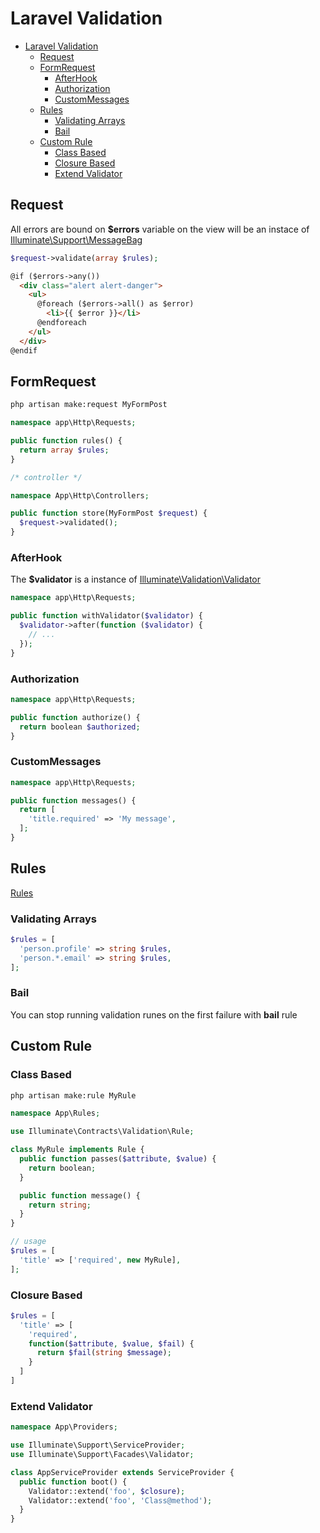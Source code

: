 # Laravel Validation
<!-- TOC -->

- [Laravel Validation](#laravel-validation)
  - [Request](#request)
  - [FormRequest](#formrequest)
    - [AfterHook](#afterhook)
    - [Authorization](#authorization)
    - [CustomMessages](#custommessages)
  - [Rules](#rules)
    - [Validating Arrays](#validating-arrays)
    - [Bail](#bail)
  - [Custom Rule](#custom-rule)
    - [Class Based](#class-based)
    - [Closure Based](#closure-based)
    - [Extend Validator](#extend-validator)

<!-- /TOC -->
## Request
All errors are bound on **$errors** variable on the view will be an instace of [Illuminate\Support\MessageBag](https://laravel.com/api/5.6/Illuminate/Contracts/Support/MessageBag.html)

```php
$request->validate(array $rules);
```

```html
@if ($errors->any())
  <div class="alert alert-danger">
    <ul>
      @foreach ($errors->all() as $error)
        <li>{{ $error }}</li>
      @endforeach
    </ul>
  </div>
@endif
```

## FormRequest
```sh
php artisan make:request MyFormPost
```
```php
namespace app\Http\Requests;

public function rules() {
  return array $rules;
}

/* controller */

namespace App\Http\Controllers;

public function store(MyFormPost $request) {
  $request->validated();
}
```

### AfterHook
The **$validator** is a instance of [Illuminate\Validation\Validator](https://laravel.com/api/5.6/Illuminate/Validation/Validator.html)

```php
namespace app\Http\Requests;

public function withValidator($validator) {
  $validator->after(function ($validator) {
    // ...
  });
}
```

### Authorization
```php
namespace app\Http\Requests;

public function authorize() {
  return boolean $authorized;
}
```

### CustomMessages
```php
namespace app\Http\Requests;

public function messages() {
  return [
    'title.required' => 'My message',
  ];
}
```


## Rules
[Rules](https://laravel.com/docs/5.6/validation#available-validation-rules)

### Validating Arrays
```php
$rules = [
  'person.profile' => string $rules,
  'person.*.email' => string $rules, 
];
```

### Bail
You can stop running validation runes on the first failure with **bail** rule

## Custom Rule

### Class Based
```sh
php artisan make:rule MyRule
```

```php
namespace App\Rules;

use Illuminate\Contracts\Validation\Rule;

class MyRule implements Rule {
  public function passes($attribute, $value) {
    return boolean;
  }

  public function message() {
    return string;
  }
}

// usage
$rules = [
  'title' => ['required', new MyRule],
];
```

### Closure Based
```php
$rules = [
  'title' => [
    'required',
    function($attribute, $value, $fail) {
      return $fail(string $message);
    }
  ]
]
```

### Extend Validator
```php
namespace App\Providers;

use Illuminate\Support\ServiceProvider;
use Illuminate\Support\Facades\Validator;

class AppServiceProvider extends ServiceProvider {
  public function boot() {
    Validator::extend('foo', $closure);
    Validator::extend('foo', 'Class@method');
  }
}
```